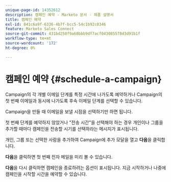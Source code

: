 ```yaml
---
unique-page-id: 14352612
description: 캠페인 예약 - Marketo 문서 - 제품 설명서
title: 캠페인 예약
exl-id: 841c6a9f-6336-4b7f-bcc5-54c1b92c0346
feature: Marketo Sales Connect
source-git-commit: 431bd258f9a68bbb9df7acf043085578d3d91b1f
workflow-type: tm+mt
source-wordcount: '172'
ht-degree: 0%

---
```


# 캠페인 예약 {#schedule-a-campaign}

Campaign의 각 개별 이메일 단계를 특정 시간에 나가도록 예약하거나 Campaign의 첫 번째 이메일과 동시에 나가도록 후속 이메일 단계를 선택할 수 있습니다.

Campaign을 만들 때 이메일을 보낼 시점을 선택하기만 하면 됩니다.

첫 번째 단계를 예약하지 않았거나 &quot;전송 시간&quot;을 선택해야 하는 경우 개인이나 그룹을 추가할 때마다 캠페인을 전송할 시기를 선택하라는 메시지가 표시됩니다.

개인, 그룹 또는 선택한 사람을 추가하여 Campaign에 추가 모달을 열고 **다음**&#x200B;을 클릭합니다.

**다음**&#x200B;을 클릭하면 첫 번째 전자 메일을 미리 볼 수 있습니다.

**다음**&#x200B;을 다시 클릭하면 캠페인을 종료하려는 옵션이 표시됩니다. 지금 시작하거나 나중에 캠페인을 시작할 시간을 예약할 수 있습니다.
